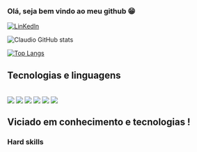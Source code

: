 
### Olá, seja bem vindo ao meu github 😁

[![LinKedln](	https://img.shields.io/badge/LinkedIn-0077B5?style=for-the-badge&logo=linkedin&logoColor=white)](https://www.linkedin.com/in/claudio-camilo-23b4a520b/)



![Claudio GitHub stats](https://github-readme-stats.vercel.app/api?username=claudioca&theme=gruvbox)

[![Top Langs](https://github-readme-stats.vercel.app/api/top-langs/?username=claudioca)](https://github.com/anuraghazra/github-readme-stats)

## Tecnologias e linguagens 

<div style="display:inline_block"><br/>
 <img align ="center"src="https://img.shields.io/badge/HTML5-E34F26?style=for-the-badge&logo=html5&logoColor=white">
<img align ="center"src="https://img.shields.io/badge/CSS3-1572B6?style=for-the-badge&logo=css3&logoColor=white">
<img align ="center"src="https://img.shields.io/badge/JavaScript-F7DF1E?style=for-the-badge&logo=javascript&logoColor=black">
<img align ="center"src="https://img.shields.io/badge/C%23-239120?style=for-the-badge&logo=c-sharp&logoColor=white">
<img align ="center"src="https://img.shields.io/badge/Bootstrap-563D7C?style=for-the-badge&logo=bootstrap&logoColor=white">
<img align ="center"src="https://img.shields.io/badge/.NET-5C2D91?style=for-the-badge&logo=.net&logoColor=white">

</div>

## Viciado em conhecimento e tecnologias ! 

### Hard skills 
